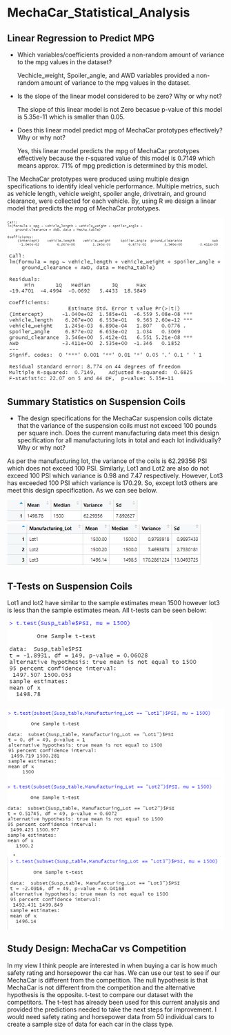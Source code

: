 # MechaCar_Statistical_Analysis
## Linear Regression to Predict MPG
- Which variables/coefficients provided a non-random amount of variance to the mpg values in the dataset?
 
    Vechicle_weight, Spoiler_angle, and AWD variables provided a non-random amount of variance to the mpg values in the dataset.
 
- Is the slope of the linear model considered to be zero? Why or why not?
  
   The slope of this linear model is not Zero becasue p-value of this model is 5.35e-11 which is smaller than 0.05.

- Does this linear model predict mpg of MechaCar prototypes effectively? Why or why not?
 
   Yes, this linear model predicts the mpg of MechaCar prototypes effectively because the r-squared value of this model is 0.7149 which means approx. 71% of mpg prediction is        determined by this model.
 
 The MechaCar prototypes were produced using multiple design specifications to identify ideal vehicle performance. Multiple metrics, such as vehicle length, vehicle weight,    spoiler angle, drivetrain, and ground clearance, were collected for each vehicle. By, using R we design a linear model that predicts the mpg of MechaCar prototypes.
  
  ![first image](/Resources/image2.PNG
   )
  ![first image](/Resources/image3.PNG
   )
   
   ## Summary Statistics on Suspension Coils
   
   - The design specifications for the MechaCar suspension coils dictate that the variance of the suspension coils must not exceed 100 pounds per square inch. Does the current manufacturing data meet this design specification for all manufacturing lots in total and each lot individually? Why or why not?
   
   As per the manufacturing lot, the variance of the coils is 62.29356 PSI which does not exceed 100 PSI. Similarly, Lot1 and Lot2 are also do not exceed 100 PSI which variance is 0.98 and 7.47 respectively. However, Lot3 has exceeded 100 PSI which variance is 170.29. So, except lot3 others are meet this design specification. As we can see below.
   
   ![first image](/Resources/image5.PNG
   )
   ![first image](/Resources/image6.PNG
   )
   
   ## T-Tests on Suspension Coils
   Lot1 and lot2 have similar to the sample estimates mean 1500 however lot3 is less than the sample estimates mean. 
   All t-tests can be seen below:

   
   ![first image](/Resources/image7.PNG
   )
   
   ![first image](/Resources/image8.PNG
   )
   ![first image](/Resources/image9.PNG
   )
   ![first image](/Resources/image10.PNG
   )
   
   ## Study Design: MechaCar vs Competition
   
   In my view I think people are interested in when buying a car is how much safety rating and horsepower the car has. We can use our test to see if our MechaCar is different from the competition. The null hypothesis is that MechaCar is not different from the competition and the alternative hypothesis is the opposite. t-test to compare our dataset with the competitors. The t-test has already been used for this current analysis and provided the predictions needed to take the next steps for improvement. I would need safety rating and horsepower data from 50 individual cars to create a sample size of data for each car in the class type.
   
